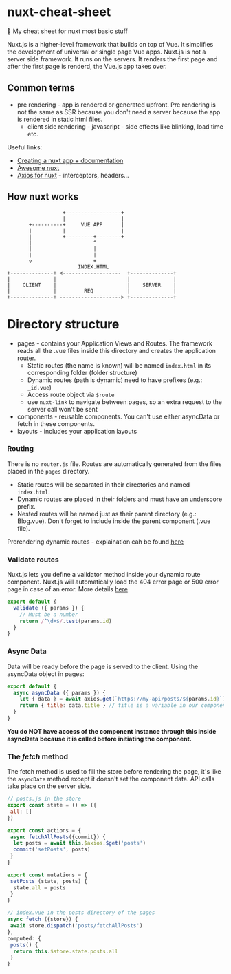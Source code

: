 # nuxt-cheat-sheet
:green_book: My cheat sheet for nuxt most basic stuff

Nuxt.js is a higher-level framework that builds on top of Vue. It simplifies the development of universal or single page Vue apps.
Nuxt.js is not a server side framework. It runs on the servers. It renders the first page and after the first page is renderd, the Vue.js app takes over. 

## Common terms
* pre rendering - app is rendered or generated upfront. Pre rendering is not the same as SSR because you don't need a server because the app is rendered in static html files.
  * client side rendering - javascript - side effects like blinking, load time etc. 

Useful links:
* [Creating a nuxt app + documentation](https://nuxtjs.org/guide/installation)
* [Awesome nuxt](https://github.com/nuxt-community/awesome-nuxt)
* [Axios for nuxt](https://axios.nuxtjs.org/) - interceptors, headers...

## How nuxt works
```
                  +------------------+
                  |                  |
       +----------+     VUE APP      |
       |          |                  |
       |          +---------+--------+
       |                    ^
       |                    |
       |                    |
       v                    +
                       INDEX.HTML
+--------------+ <-------------------  +--------------+
|              |                       |              |
|    CLIENT    |                       |    SERVER    |
|              |         REQ           |              |
+--------------+ --------------------> +--------------+
```

# Directory structure
* pages - contains your Application Views and Routes. The framework reads all the .vue files inside this directory and creates the application router.
  * Static routes (the name is known) will be named ```index.html``` in its corresponding folder (folder structure)
  * Dynamic routes (path is dynamic) need to have prefixes (e.g.: ```_id.vue```)
  * Access route object via ```$route```
  * use ```nuxt-link``` to navigate between pages, so an extra request to the server call won't be sent
* components - reusable components. You can't use either asyncData or fetch in these components.
* layouts - includes your application layouts
  
### Routing
There is no ```router.js``` file. Routes are automatically generated from the files placed in the ```pages``` directory. 
* Static routes will be separated in their directories and named ```index.html```. 
* Dynamic routes are placed in their folders and must have an underscore prefix. 
* Nested routes will be named just as their parent directory (e.g.: Blog.vue). Don't forget to include <nuxt-child/> inside the parent component (.vue file).

Prerendering dynamic routes - explaination cah be found [here](https://nuxtjs.org/api/configuration-generate#the-generate-property)

### Validate routes
Nuxt.js lets you define a validator method inside your dynamic route component. Nuxt.js will automatically load the 404 error page or 500 error page in case of an error. More details [here](https://nuxtjs.org/api/pages-validate)
```javascript
export default {
  validate ({ params }) {
    // Must be a number
    return /^\d+$/.test(params.id)
  }
}
```

### Async Data
Data will be ready before the page is served to the client.
Using the asyncData object in pages:
```javascript
export default {
  async asyncData ({ params }) {
    let { data } = await axios.get(`https://my-api/posts/${params.id}`)
    return { title: data.title } // title is a variable in our component data
  }
}
```
__You do NOT have access of the component instance through this inside asyncData because it is called before initiating the component.__

### The _fetch_ method
The fetch method is used to fill the store before rendering the page, it's like the ```asyncData``` method except it doesn't set the component data. API calls take place on the server side.
```javascript
// posts.js in the store
export const state = () => ({
 all: []
})

export const actions = {
 async fetchAllPosts({commit}) {
  let posts = await this.$axios.$get('posts')
  commit('setPosts', posts)
 }
}

export const mutations = {
 setPosts (state, posts) {
  state.all = posts
 }
}
```
```javascript
// index.vue in the posts directory of the pages
async fetch ({store}) {
 await store.dispatch('posts/fetchAllPosts')
},
computed: {
 posts() {
  return this.$store.state.posts.all
 }
}
```

